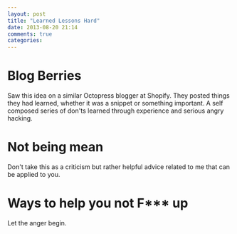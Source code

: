 ```yaml
---
layout: post
title: "Learned Lessons Hard"
date: 2013-08-20 21:14
comments: true
categories: 
---
```



Blog Berries
============
Saw this idea on a similar Octopress blogger at Shopify. They posted things they had learned, whether it was a snippet or something important.
A self composed series of don'ts learned through experience and serious angry hacking.


Not being mean
==============
Don't take this as a criticism but rather helpful advice related to me that can be applied to you.

Ways to help you not F*** up
================
Let the anger begin. 

